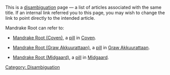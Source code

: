 This is a [disambiguation](:Category:_Disambiguation.md "wikilink") page
— a list of articles associated with the same title. If an internal link
referred you to this page, you may wish to change the link to point
directly to the intended article.

Mandrake Root can refer to:

-   [Mandrake Root (Coven)](Mandrake_Root_(Coven) "wikilink"), a
    [pill](:Category:_Pills.md "wikilink") in
    [Coven](:Category:_Coven.md "wikilink").

<!-- -->

-   [Mandrake Root (Graw
    Akkuurattaan)](Mandrake_Root_(Graw_Akkuurattaan) "wikilink"), a
    [pill](:Category:_Pills.md "wikilink") in [Graw
    Akkuurattaan](:Category:_Graw_Akkuurattaan.md "wikilink").

<!-- -->

-   [Mandrake Root (Midgaard)](Mandrake_Root_(Midgaard) "wikilink"), a
    [pill](:Category:_Pills.md "wikilink") in
    [Midgaard](:Category:_Midgaard.md "wikilink").

[Category: Disambiguation](Category:_Disambiguation "wikilink")
